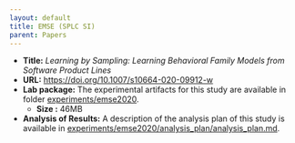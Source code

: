 ```yaml
---
layout: default
title: EMSE (SPLC SI)
parent: Papers
---
```


- <b>Title:</b> <i>Learning by Sampling: Learning Behavioral Family Models from Software Product Lines</i>
- <b>URL:</b> <https://doi.org/10.1007/s10664-020-09912-w>
- <b>Lab package:</b> The experimental artifacts for this study are available in folder [experiments/emse2020](https://github.com/damascenodiego/learningFFSM/tree/master/experiments/emse2020).
    - <b>Size :</b> 46MB
- <b>Analysis of Results:</b> A description of the analysis plan of this study is available in [experiments/emse2020/analysis_plan/analysis_plan.md](https://github.com/damascenodiego/learningFFSM/tree/master/experiments/emse2020/analysis_plan/analysis_plan.md).

